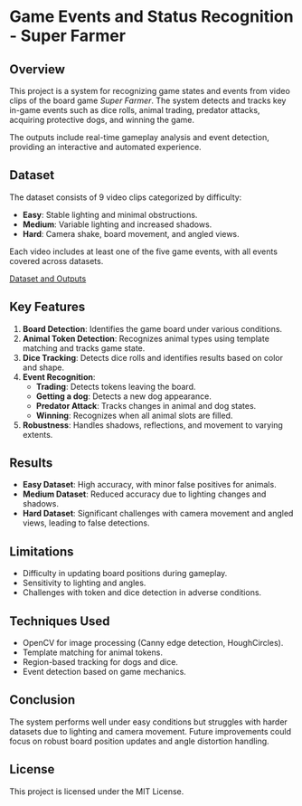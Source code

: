 # Game Events and Status Recognition - Super Farmer

## Overview
This project is a system for recognizing game states and events from video clips of the board game *Super Farmer*. The system detects and tracks key in-game events such as dice rolls, animal trading, predator attacks, acquiring protective dogs, and winning the game.

The outputs include real-time gameplay analysis and event detection, providing an interactive and automated experience.

## Dataset
The dataset consists of 9 video clips categorized by difficulty:
- **Easy**: Stable lighting and minimal obstructions.
- **Medium**: Variable lighting and increased shadows.
- **Hard**: Camera shake, board movement, and angled views.

Each video includes at least one of the five game events, with all events covered across datasets. 

[Dataset and Outputs](https://drive.google.com/drive/folders/1MIxwzXAEbxG8m_RI3XE0KX67lqT8TK-d?usp=sharing)

## Key Features
1. **Board Detection**: Identifies the game board under various conditions.
2. **Animal Token Detection**: Recognizes animal types using template matching and tracks game state.
3. **Dice Tracking**: Detects dice rolls and identifies results based on color and shape.
4. **Event Recognition**:
   - **Trading**: Detects tokens leaving the board.
   - **Getting a dog**: Detects a new dog appearance.
   - **Predator Attack**: Tracks changes in animal and dog states.
   - **Winning**: Recognizes when all animal slots are filled.
5. **Robustness**: Handles shadows, reflections, and movement to varying extents.

## Results
- **Easy Dataset**: High accuracy, with minor false positives for animals.
- **Medium Dataset**: Reduced accuracy due to lighting changes and shadows.
- **Hard Dataset**: Significant challenges with camera movement and angled views, leading to false detections.

## Limitations
- Difficulty in updating board positions during gameplay.
- Sensitivity to lighting and angles.
- Challenges with token and dice detection in adverse conditions.

## Techniques Used
- OpenCV for image processing (Canny edge detection, HoughCircles).
- Template matching for animal tokens.
- Region-based tracking for dogs and dice.
- Event detection based on game mechanics.

## Conclusion
The system performs well under easy conditions but struggles with harder datasets due to lighting and camera movement. Future improvements could focus on robust board position updates and angle distortion handling.

## License
This project is licensed under the MIT License.
